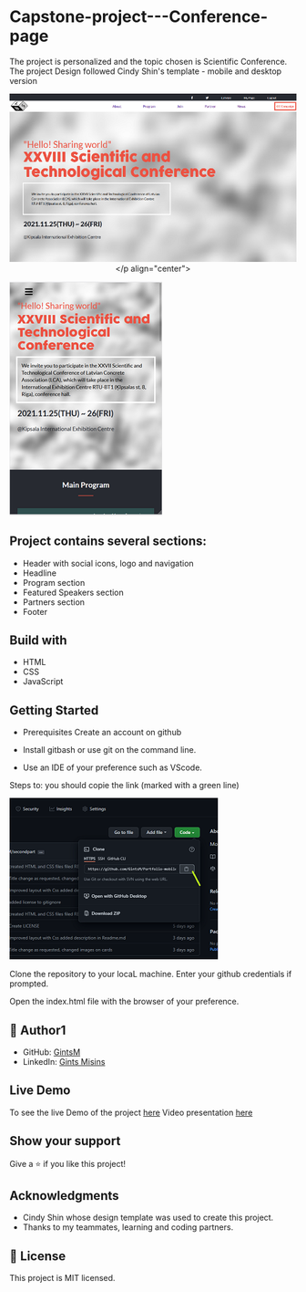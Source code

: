 # Capstone-project---Conference-page
The project is personalized and the topic chosen is Scientific Conference. The project Design followed Cindy Shin's template - mobile and desktop version
    <p align="center">
     <img src="images/home_page.png" alt="" />
    </p align="center">
    <p>
     <img src="images/home_page_mobile.png" alt="Form" />
    </p>


## Project contains several sections:

- Header with social icons, logo and navigation
- Headline 
- Program section
- Featured Speakers section
- Partners section
- Footer
## Build with   
   * HTML
   * CSS
   * JavaScript


## Getting Started
* Prerequisites Create an account on github
* Install gitbash or use git on the command line.

* Use an IDE of your preference such as VScode.

Steps to: you should copie the link (marked with a green line)
    </p>
        <p>
     <img src="images/scrclone.png" alt="Form" />
    </p>

Clone the repository to your locaL machine. Enter your github credentials if prompted.

Open the index.html file with the browser of your preference.

## 👤 Author1
  * GitHub: [GintsM](https://github.com/GintsM) 
  * LinkedIn: [Gints Misins](https://www.linkedin.com/in/gints-misins-756b2321a/)


## Live Demo

To see the live Demo of the project [here](https://gintsm.github.io/Capstone-project---Conference-page/)
Video presentation [here](https://www.loom.com/share/b943cf18ef094967adcfd08045979dc1)

## Show your support
Give a ⭐️ if you like this project!
## Acknowledgments
 * Cindy Shin whose design template was used to create this project.
 * Thanks to my teammates, learning and coding partners.

## 📝 License
This project is MIT licensed.
